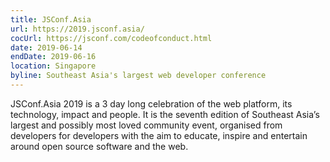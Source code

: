 ```yaml
---
title: JSConf.Asia
url: https://2019.jsconf.asia/
cocUrl: https://jsconf.com/codeofconduct.html
date: 2019-06-14
endDate: 2019-06-16
location: Singapore
byline: Southeast Asia's largest web developer conference
---
```


JSConf.Asia 2019 is a 3 day long celebration of the web platform, its technology, impact and people. It is the seventh edition of Southeast Asia’s largest and possibly most loved community event, organised from developers for developers with the aim to educate, inspire and entertain around open source software and the web.


